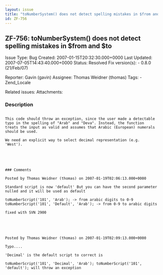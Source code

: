 ```yaml
---
layout: issue
title: "toNumberSystem() does not detect spelling mistakes in $from and $to"
id: ZF-756
---
```


ZF-756: toNumberSystem() does not detect spelling mistakes in $from and $to
---------------------------------------------------------------------------

 Issue Type: Bug Created: 2007-01-15T20:32:30.000+0000 Last Updated: 2007-07-05T14:43:40.000+0000 Status: Resolved Fix version(s): - 0.8.0 (21/Feb/07)
 
 Reporter:  Gavin (gavin)  Assignee:  Thomas Weidner (thomas)  Tags: - Zend\_Locale
 
 Related issues: 
 Attachments: 
### Description

```

This code should throw an exception, since the user made a detectable typo in the spelling of "Arab" and "Deva". Instead, the function treats the input as valid and assumes that Arabic (European) numerals should be used.

We need an explicit way to select decimal representation (e.g. 'West').

 

 

### Comments

Posted by Thomas Weidner (thomas) on 2007-01-19T02:06:13.000+0000

Standard script is now 'default' But you can have the second parameter nulled and it will be used as default

toNumberScript('101', 'Arab'); -> from arabic digits to 0-9 toNumberScript('101', 'Default', 'Arab'); -> from 0-9 to arabic digits

fixed with SVN 2900

 

 

Posted by Thomas Weidner (thomas) on 2007-01-19T02:09:13.000+0000

Typo....

'Decimal' is the default script to correct is

toNumberScript('101', 'Decimal', 'Arab'); toNumberScript('101', 'default'); will throw an exception

 

 